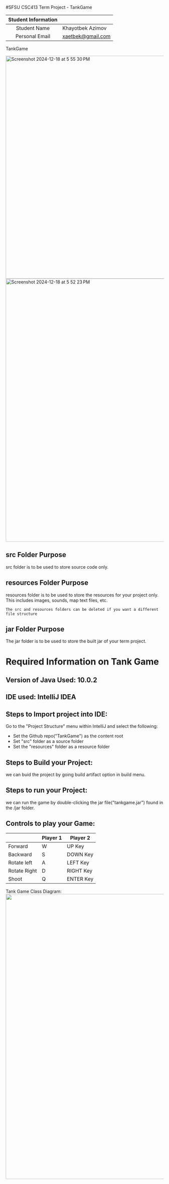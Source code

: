 #SFSU CSC413 Term Project - TankGame

| Student Information |                       |
|:-------------------:|-----------------------|
|  Student Name       | Khayotbek Azimov      |
|  Personal Email     | xaetbek@gmail.com     |

TankGame

<img width="710" alt="Screenshot 2024-12-18 at 5 55 30 PM" src="https://github.com/user-attachments/assets/2ba5f919-2ef7-48f9-a2ce-1c9a750943a4" />

<img width="838" alt="Screenshot 2024-12-18 at 5 52 23 PM" src="https://github.com/user-attachments/assets/eddc6863-101f-4ca5-a5ca-7329c0276eaf" />

## src Folder Purpose 
src folder is to be used to store source code only.

## resources Folder Purpose 
resources folder is to be used to store the resources for your project only. This includes images, sounds, map text files, etc.

`The src and resources folders can be deleted if you want a different file structure`

## jar Folder Purpose 
The jar folder is to be used to store the built jar of your term project.

# Required Information on Tank Game

## Version of Java Used: 10.0.2

## IDE used: IntelliJ IDEA

## Steps to Import project into IDE: 

Go to the "Project Structure" menu within IntelliJ and select the following:

- Set the Github repo("TankGame") as the content root
- Set "src" folder as a source folder
- Set the "resources" folder as a resource folder

## Steps to Build your Project: 

we can buid the project by going build artifact option in build menu. 
 
## Steps to run your Project: 

we can run the game by double-clicking the jar file("tankgame.jar") found in the /jar folder.

## Controls to play your Game: 

|               | Player 1 | Player 2 |
|---------------|----------|----------|
|  Forward      |   W      |   UP Key       |
|  Backward     |   S      |   DOWN Key        |
|  Rotate left  |   A      |   LEFT Key        |
|  Rotate Right |   D      |   RIGHT Key        |
|  Shoot        |   Q      |   ENTER Key        |

<!-- you may add more controls if you need to. -->

Tank Game Class Diagram:
<img width="908" src="https://github.com/user-attachments/assets/ac2e5195-e077-4537-b831-52cf7ab46953" />

